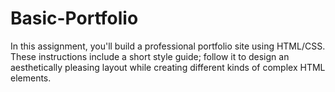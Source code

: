 # Basic-Portfolio
In this assignment, you'll build a professional portfolio site using HTML/CSS. These instructions include a short style guide; follow it to design an aesthetically pleasing layout while creating different kinds of complex HTML elements.
